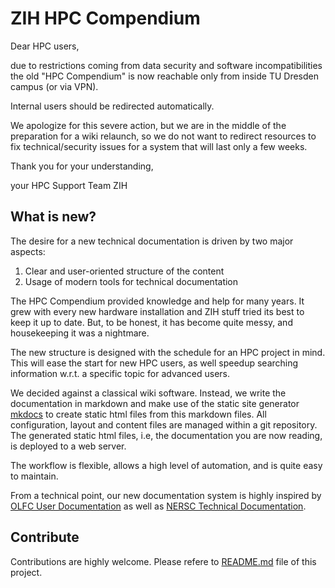 # ZIH HPC Compendium

Dear HPC users,

due to restrictions coming from data security and software incompatibilities the old
"HPC Compendium" is now reachable only from inside TU Dresden campus (or via VPN).

Internal users should be redirected automatically.

We apologize for this severe action, but we are in the middle of the preparation for a wiki
relaunch, so we do not want to redirect resources to fix technical/security issues for a system
that will last only a few weeks.

Thank you for your understanding,

your HPC Support Team ZIH

## What is new?

The desire for a new technical documentation is driven by two major aspects:

1. Clear and user-oriented structure of the content
1. Usage of modern tools for technical documentation

The HPC Compendium provided knowledge and help for many years. It grew with every new hardware
installation and ZIH stuff tried its best to keep it up to date. But, to be honest, it has become
quite messy, and housekeeping it was a nightmare.

The new structure is designed with the schedule for an HPC project in mind. This will ease the start
for new HPC users, as well speedup searching information w.r.t. a specific topic for advanced users.

We decided against a classical wiki software. Instead, we write the documentation in markdown and
make use of the static site generator [mkdocs](https://www.mkdocs.org/) to create static html files
from this markdown files. All configuration, layout and content files are managed within a git
repository. The generated static html files, i.e, the documentation you are now reading, is deployed
to a web server.

The workflow is flexible, allows a high level of automation, and is quite easy to maintain.

From a technical point, our new documentation system is highly inspired by
[OLFC User Documentation](https://docs.olcf.ornl.gov/) as well as
[NERSC Technical Documentation](https://nersc.gitlab.io/).

## Contribute

Contributions are highly welcome. Please refere to
[README.md](https://gitlab.hrz.tu-chemnitz.de/zih/hpc-compendium/hpc-compendium/-/blob/main/doc.zih.tu-dresden.de/README.md)
file of this project.

